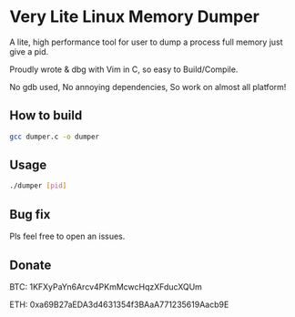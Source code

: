# Very Lite Linux Memory Dumper

A lite, high performance tool for user to dump a process full memory just give a pid.

Proudly wrote & dbg with Vim in C, so easy to Build/Compile.

No gdb used, No annoying dependencies, So work on almost all platform!

## How to build

```bash
gcc dumper.c -o dumper
```

## Usage

```bash
./dumper [pid]
```

## Bug fix

Pls feel free to open an issues.

## Donate

BTC: 1KFXyPaYn6Arcv4PKmMcwcHqzXFducXQUm

ETH: 0xa69B27aEDA3d4631354f3BAaA771235619Aacb9E
